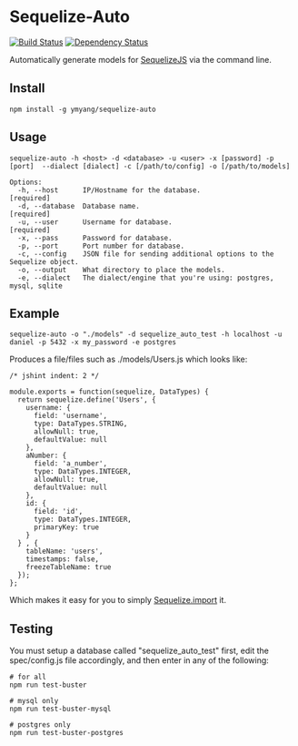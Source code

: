 # Sequelize-Auto

[![Build Status](http://img.shields.io/travis/sequelize/sequelize-auto/master.svg)](https://travis-ci.org/sequlize/sequelize-auto) [![Dependency Status](https://david-dm.org/sequelize/sequelize-auto.svg)](https://david-dm.org/sequelize/sequelize-auto)

Automatically generate models for [SequelizeJS](https://github.com/sequelize/sequelize) via the command line.

## Install

    npm install -g ymyang/sequelize-auto

## Usage

    sequelize-auto -h <host> -d <database> -u <user> -x [password] -p [port]  --dialect [dialect] -c [/path/to/config] -o [/path/to/models]

    Options:
      -h, --host      IP/Hostname for the database.                                      [required]
      -d, --database  Database name.                                                     [required]
      -u, --user      Username for database.                                             [required]
      -x, --pass      Password for database.
      -p, --port      Port number for database.
      -c, --config    JSON file for sending additional options to the Sequelize object.
      -o, --output    What directory to place the models.
      -e, --dialect   The dialect/engine that you're using: postgres, mysql, sqlite

## Example

    sequelize-auto -o "./models" -d sequelize_auto_test -h localhost -u daniel -p 5432 -x my_password -e postgres

Produces a file/files such as ./models/Users.js which looks like:

    /* jshint indent: 2 */

    module.exports = function(sequelize, DataTypes) {
      return sequelize.define('Users', {
        username: {
          field: 'username',
          type: DataTypes.STRING,
          allowNull: true,
          defaultValue: null
        },
        aNumber: {
          field: 'a_number',
          type: DataTypes.INTEGER,
          allowNull: true,
          defaultValue: null
        },
        id: {
          field: 'id',
          type: DataTypes.INTEGER,
          primaryKey: true
        }
      } , {
        tableName: 'users',
        timestamps: false,
        freezeTableName: true
      });
    };

Which makes it easy for you to simply [Sequelize.import](http://sequelizejs.com/documentation#models-import) it.

## Testing

You must setup a database called "sequelize_auto_test" first, edit the spec/config.js file accordingly, and then enter in any of the following:

    # for all
    npm run test-buster

    # mysql only
    npm run test-buster-mysql

    # postgres only
    npm run test-buster-postgres
